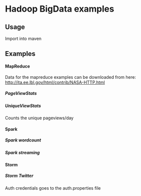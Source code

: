 # Hadoop BigData examples

## Usage
Import into maven

## Examples

#### MapReduce
Data for the mapreduce examples can be downloaded from here: http://ita.ee.lbl.gov/html/contrib/NASA-HTTP.html

##### PageViewStats

##### UniqueViewStats
Counts the unique pageviews/day

#### Spark
##### Spark wordcount

##### Spark streaming

#### Storm
##### Storm Twitter
Auth credentials goes to the auth.properties file
